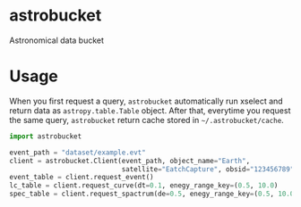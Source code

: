 # astrobucket
Astronomical data bucket 

# Usage

When you first request a query, `astrobucket` automatically run
xselect and return data as `astropy.table.Table` object.
After that, everytime you request the same query, `astrobucket` return
cache stored in `~/.astrobucket/cache`.

```python
import astrobucket

event_path = "dataset/example.evt"
client = astrobucket.Client(event_path, object_name="Earth",
                            satellite="EatchCapture", obsid="123456789")
event_table = client.request_event()
lc_table = client.request_curve(dt=0.1, enegy_range_key=(0.5, 10.0)
spec_table = client.request_spactrum(de=0.5, enegy_range_key=(0.5, 10.0)
```
